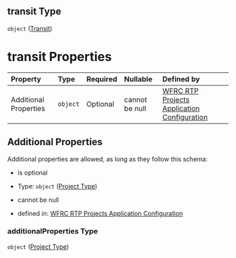 ## transit Type

`object` ([Transit](config-properties-filter-widget-configuration-properties-project-types-properties-transit.md))

# transit Properties

| Property              | Type     | Required | Nullable       | Defined by                                                                                                                                                                                                                      |
| :-------------------- | :------- | :------- | :------------- | :------------------------------------------------------------------------------------------------------------------------------------------------------------------------------------------------------------------------------ |
| Additional Properties | `object` | Optional | cannot be null | [WFRC RTP Projects Application Configuration](config-definitions-project-type.md "https://wfrc.org/rtp-2023-adopted-map/config.schema.json#/properties/filter/properties/projectTypes/properties/transit/additionalProperties") |

## Additional Properties

Additional properties are allowed, as long as they follow this schema:



* is optional

* Type: `object` ([Project Type](config-definitions-project-type.md))

* cannot be null

* defined in: [WFRC RTP Projects Application Configuration](config-definitions-project-type.md "https://wfrc.org/rtp-2023-adopted-map/config.schema.json#/properties/filter/properties/projectTypes/properties/transit/additionalProperties")

### additionalProperties Type

`object` ([Project Type](config-definitions-project-type.md))
